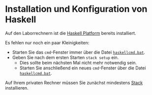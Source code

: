 # Installation und Konfiguration von Haskell

Auf den Laborrechnern ist die [Haskell Platform](https://www.haskell.org/platform/) bereits installiert.

Es fehlen nur noch ein paar Kleinigkeiten:

-   Starten Sie das `cmd`-Fenster immer über die Datei
    [`haskellcmd.bat`](https://github.com/ob-cs-hm-edu/laborrechner-config/blob/master/haskellcmd.bat).
-   Geben Sie nach dem ersten Starten `stack setup` ein.
    -   Dies sollte beim nächsten Mal nicht mehr notwendig sein.
    -   Starten Sie anschließend ein neues `cmd`-Fenster über die Datei
        [`haskellcmd.bat`](https://github.com/ob-cs-hm-edu/laborrechner-config/blob/master/haskellcmd.bat).

Auf Ihrem privaten Rechner müssen Sie zunächst mindestens [Stack](https://www.haskell.org/downloads) installieren.
